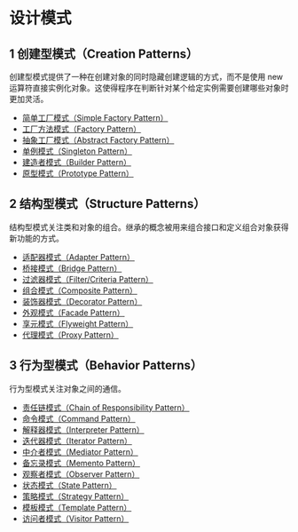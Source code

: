 # 设计模式

## 1 创建型模式（Creation Patterns）

创建型模式提供了一种在创建对象的同时隐藏创建逻辑的方式，而不是使用 new 运算符直接实例化对象。这使得程序在判断针对某个给定实例需要创建哪些对象时更加灵活。

- [简单工厂模式（Simple Factory Pattern）](./creation-simple-factory-pattern '简单工厂模式（Simple Factory Pattern）')
- [工厂方法模式（Factory Pattern）](./creation-factory-method-pattern '工厂方法模式（Factory Pattern）')
- [抽象工厂模式（Abstract Factory Pattern）](./creation-abstract-factory-pattern '抽象工厂模式（Abstract Factory Pattern）')
- [单例模式（Singleton Pattern）](./creation-singleton-pattern '单例模式（Singleton Pattern）')
- [建造者模式（Builder Pattern）](./creation-builder-pattern '建造者模式（Builder Pattern）')
- [原型模式（Prototype Pattern）](./creation-prototype-pattern '原型模式（Prototype Pattern）')

## 2 结构型模式（Structure Patterns）

结构型模式关注类和对象的组合。继承的概念被用来组合接口和定义组合对象获得新功能的方式。

- [适配器模式（Adapter Pattern）](./structure-adapter-pattern '适配器模式（Adapter Pattern）')
- [桥接模式（Bridge Pattern）](./structure-bridge-pattern '桥接模式（Bridge Pattern）')
- [过滤器模式（Filter/Criteria Pattern）](./structure-filter-pattern '过滤器模式（Filter/Criteria Pattern）')
- [组合模式（Composite Pattern）](./structure-composite-pattern '组合模式（Composite Pattern）')
- [装饰器模式（Decorator Pattern）](./structure-decorator-pattern '装饰器模式（Decorator Pattern）')
- [外观模式（Facade Pattern）](./structure-facade-pattern '外观模式（Facade Pattern）')
- [享元模式（Flyweight Pattern）](./structure-flyweight-pattern '享元模式（Flyweight Pattern）')
- [代理模式（Proxy Pattern）](./structure-proxy-pattern '代理模式（Proxy Pattern）')

## 3 行为型模式（Behavior Patterns）

行为型模式关注对象之间的通信。

- [责任链模式（Chain of Responsibility Pattern）](./behavior-responsibility-pattern '责任链模式（Chain of Responsibility Pattern）')
- [命令模式（Command Pattern）](./behavior-command-pattern '命令模式（Command Pattern）')
- [解释器模式（Interpreter Pattern）](./behavior-interpreter-pattern '解释器模式（Interpreter Pattern）')
- [迭代器模式（Iterator Pattern）](./behavior-iterator-pattern '迭代器模式（Iterator Pattern）')
- [中介者模式（Mediator Pattern）](./behavior-mediator-pattern '中介者模式（Mediator Pattern）')
- [备忘录模式（Memento Pattern）](./ '备忘录模式（Memento Pattern）')
- [观察者模式（Observer Pattern）](./behavior-observer-pattern '观察者模式（Observer Pattern）')
- [状态模式（State Pattern）](./ '状态模式（State Pattern）')
- [策略模式（Strategy Pattern）](./ '策略模式（Strategy Pattern）')
- [模板模式（Template Pattern）](./ '模板模式（Template Pattern）')
- [访问者模式（Visitor Pattern）](./ '访问者模式（Visitor Pattern）')
